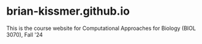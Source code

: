 # brian-kissmer.github.io
This is the course website for Computational Approaches for Biology (BIOL 3070), Fall '24
